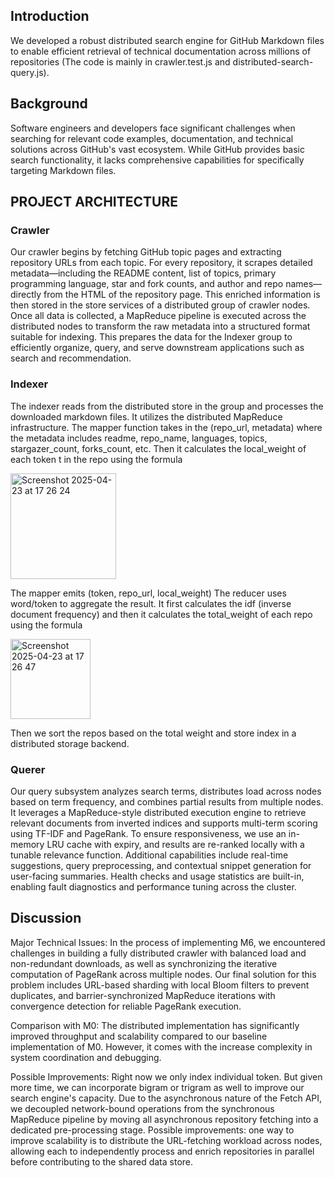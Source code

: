 ## Introduction

We developed a robust distributed search engine for GitHub Markdown files to enable efficient retrieval of technical documentation across millions of repositories (The code is mainly in crawler.test.js and distributed-search-query.js).


## Background
Software engineers and developers face significant challenges when searching for relevant code examples, documentation, and technical solutions across GitHub's vast ecosystem. While GitHub provides basic search functionality, it lacks comprehensive capabilities for specifically targeting Markdown files.

## PROJECT ARCHITECTURE
### Crawler

Our crawler begins by fetching GitHub topic pages and extracting repository URLs from each topic. For every repository, it scrapes detailed metadata—including the README content, list of topics, primary programming language, star and fork counts, and author and repo names—directly from the HTML of the repository page. This enriched information is then stored in the store services of a distributed group of crawler nodes. Once all data is collected, a MapReduce pipeline is executed across the distributed nodes to transform the raw metadata into a structured format suitable for indexing. This prepares the data for the Indexer group to efficiently organize, query, and serve downstream applications such as search and recommendation.

### Indexer

The indexer reads from the distributed store in the group  and processes the downloaded markdown files.
It utilizes the distributed MapReduce infrastructure.
The mapper function takes in the (repo_url, metadata) where the metadata includes readme, repo_name, languages, topics, stargazer_count, forks_count, etc.  Then it calculates the local_weight of each token t in the repo using the formula  


 <img width="169" alt="Screenshot 2025-04-23 at 17 26 24" src="https://github.com/user-attachments/assets/7ec6f2b3-464a-42bd-8933-e9d0f88e6ebb" />






The mapper emits (token, repo_url, local_weight)
The reducer uses word/token to aggregate the result. It first calculates the idf (inverse document frequency) and then it calculates the total_weight of each repo using the formula 

<img width="128" alt="Screenshot 2025-04-23 at 17 26 47" src="https://github.com/user-attachments/assets/836dad79-d272-4dc2-a508-24fda3c1c12d" />

Then we sort the repos based on the total weight and store index in a distributed storage backend.



### Querer

Our query subsystem analyzes search terms, distributes load across nodes based on term frequency, and combines partial results from multiple nodes. It leverages a MapReduce-style distributed execution engine to retrieve relevant documents from inverted indices and supports multi-term scoring using TF-IDF and PageRank. To ensure responsiveness, we use an in-memory LRU cache with expiry, and results are re-ranked locally with a tunable relevance function. Additional capabilities include real-time suggestions, query preprocessing, and contextual snippet generation for user-facing summaries. Health checks and usage statistics are built-in, enabling fault diagnostics and performance tuning across the cluster.


## Discussion
Major Technical Issues: In the process of implementing M6, we encountered challenges in building a fully distributed crawler with balanced load and non-redundant downloads, as well as synchronizing the iterative computation of PageRank across multiple nodes.
Our final solution for this problem includes URL-based sharding with local Bloom filters to prevent duplicates, and barrier-synchronized MapReduce iterations with convergence detection for reliable PageRank execution.

Comparison with M0: The distributed implementation has significantly improved throughput and scalability compared to our baseline implementation of M0. However, it comes with the increase complexity in system coordination and debugging. 

Possible Improvements: Right now we only index individual token. But given more time, we can incorporate bigram or trigram as well to improve our search engine's capacity. Due to the asynchronous nature of the Fetch API, we decoupled network-bound operations from the synchronous MapReduce pipeline by moving all asynchronous repository fetching into a dedicated pre-processing stage. Possible improvements: one way to improve scalability is to distribute the URL-fetching workload across nodes, allowing each to independently process and enrich repositories in parallel before contributing to the shared data store.

